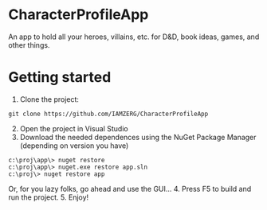 # CharacterProfileApp
An app to hold all your heroes, villains, etc. for D&amp;D, book ideas, games, and other things.

# Getting started
1. Clone the project:
```
git clone https://github.com/IAMZERG/CharacterProfileApp
```
2. Open the project in Visual Studio
3. Download the needed dependences using the NuGet Package Manager (depending on version you have)
```
c:\proj\app\> nuget restore
c:\proj\app\> nuget.exe restore app.sln
c:\proj\> nuget restore app
```
Or, for you lazy folks, go ahead and use the GUI...
4. Press F5 to build and run the project.
5. Enjoy!
